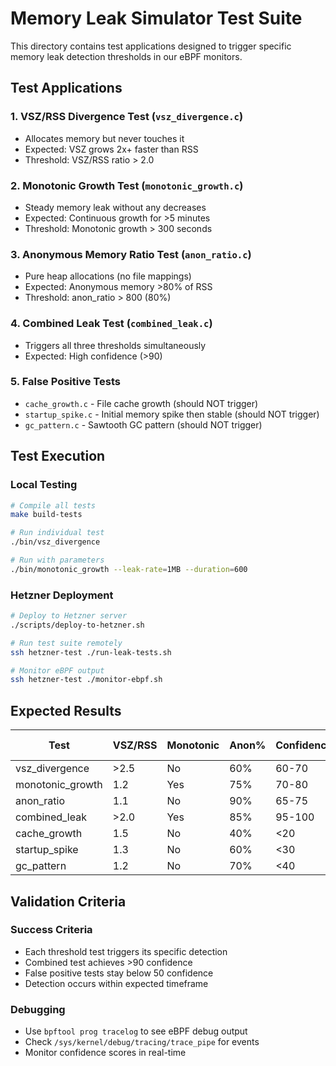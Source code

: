 # Memory Leak Simulator Test Suite

This directory contains test applications designed to trigger specific memory leak detection thresholds in our eBPF monitors.

## Test Applications

### 1. VSZ/RSS Divergence Test (`vsz_divergence.c`)
- Allocates memory but never touches it
- Expected: VSZ grows 2x+ faster than RSS
- Threshold: VSZ/RSS ratio > 2.0

### 2. Monotonic Growth Test (`monotonic_growth.c`)
- Steady memory leak without any decreases
- Expected: Continuous growth for >5 minutes
- Threshold: Monotonic growth > 300 seconds

### 3. Anonymous Memory Ratio Test (`anon_ratio.c`)
- Pure heap allocations (no file mappings)
- Expected: Anonymous memory >80% of RSS
- Threshold: anon_ratio > 800 (80%)

### 4. Combined Leak Test (`combined_leak.c`)
- Triggers all three thresholds simultaneously
- Expected: High confidence (>90)

### 5. False Positive Tests
- `cache_growth.c` - File cache growth (should NOT trigger)
- `startup_spike.c` - Initial memory spike then stable (should NOT trigger)
- `gc_pattern.c` - Sawtooth GC pattern (should NOT trigger)

## Test Execution

### Local Testing
```bash
# Compile all tests
make build-tests

# Run individual test
./bin/vsz_divergence

# Run with parameters
./bin/monotonic_growth --leak-rate=1MB --duration=600
```

### Hetzner Deployment
```bash
# Deploy to Hetzner server
./scripts/deploy-to-hetzner.sh

# Run test suite remotely
ssh hetzner-test ./run-leak-tests.sh

# Monitor eBPF output
ssh hetzner-test ./monitor-ebpf.sh
```

## Expected Results

| Test | VSZ/RSS | Monotonic | Anon% | Confidence | Detection Time |
|------|---------|-----------|-------|------------|----------------|
| vsz_divergence | >2.5 | No | 60% | 60-70 | <1 min |
| monotonic_growth | 1.2 | Yes | 75% | 70-80 | 5-6 min |
| anon_ratio | 1.1 | No | 90% | 65-75 | <1 min |
| combined_leak | >2.0 | Yes | 85% | 95-100 | 5 min |
| cache_growth | 1.5 | No | 40% | <20 | Never |
| startup_spike | 1.3 | No | 60% | <30 | Never |
| gc_pattern | 1.2 | No | 70% | <40 | Never |

## Validation Criteria

### Success Criteria
- Each threshold test triggers its specific detection
- Combined test achieves >90 confidence
- False positive tests stay below 50 confidence
- Detection occurs within expected timeframe

### Debugging
- Use `bpftool prog tracelog` to see eBPF debug output
- Check `/sys/kernel/debug/tracing/trace_pipe` for events
- Monitor confidence scores in real-time